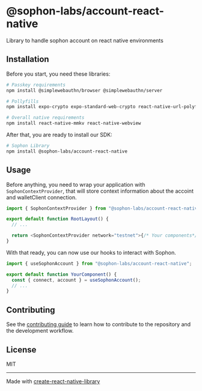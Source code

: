 # @sophon-labs/account-react-native

Library to handle sophon account on react native environments

## Installation

Before you start, you need these libraries:

```sh
# Passkey requirements
npm install @simplewebauthn/browser @simplewebauthn/server

# Pollyfills
npm install expo-crypto expo-standard-web-crypto react-native-url-polyfill text-encoding-polyfill

# Overall native requirements
npm install react-native-mmkv react-native-webview
```

After that, you are ready to install our SDK:

```sh
# Sophon Library
npm install @sophon-labs/account-react-native
```

## Usage

Before anything, you need to wrap your application with `SophonContextProvider`, that will store context information about the accoint and walletClient connection.

```ts
import { SophonContextProvider } from "@sophon-labs/account-react-native";

export default function RootLayout() {
  // ...

  return <SophonContextProvider network="testnet">{/* Your components*/}</SophonContextProvider>;
}
```

With that ready, you can now use our hooks to interact with Sophon.

```ts
import { useSophonAccount } from "@sophon-labs/account-react-native";

export default function YourComponent() {
  const { connect, account } = useSophonAccount();
  // ...
}
```

## Contributing

See the [contributing guide](CONTRIBUTING.md) to learn how to contribute to the repository and the development workflow.

## License

MIT

---

Made with [create-react-native-library](https://github.com/callstack/react-native-builder-bob)
